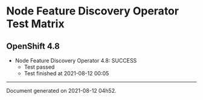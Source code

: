 
Node Feature Discovery Operator Test Matrix
===========================================

OpenShift 4.8
-------------


* Node Feature Discovery Operator 4.8: SUCCESS
  - Test passed
  - Test finished at 2021-08-12 00:05


---
Document generated on 2021-08-12 04h52.
